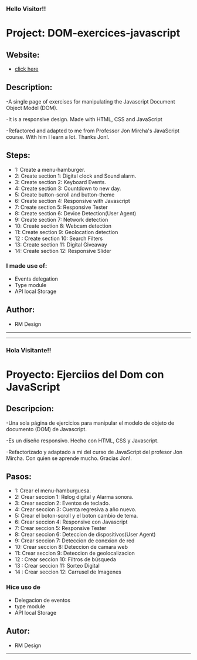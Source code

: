 <h3>Hello Visitor!!</h3>

# Project: DOM-exercices-javascript

## Website:

- [click here](https://roddevwork.github.io/dom-exercices-javascript/)

<!-- <kbd>
 <img src="imgs/web-index.jpg" alt="home page" width="200px">
</kbd> -->

## Description:

-A single page of exercises for manipulating the Javascript Document Object Model (DOM).

-It is a responsive design. Made with HTML, CSS and JavaScript

-Refactored and adapted to me from Professor Jon Mircha's JavaScript course. With him I learn a lot. Thanks Jon!.

## Steps:

- 1: Create a menu-hamburger.
- 2: Create section 1: Digital clock and Sound alarm.
- 3: Create section 2: Keyboard Events.
- 4: Create section 3: Countdown to new day.
- 5: Create button-scroll and button-theme
- 6: Create section 4: Responsive with Javascript
- 7: Create section 5: Responsive Tester
- 8: Create section 6: Device Detection(User Agent)
- 9: Create section 7: Network detection
- 10: Create section 8: Webcam detection
- 11: Create section 9: Geolocation detection
- 12 : Create section 10: Search Filters
- 13: Create section 11: Digital Giveaway
- 14: Create section 12: Responsive Slider

### I made use of:

- Events delegation
- Type module
- API local Storage

## Author:

- RM Design

---

---

<h3>Hola Visitante!!</h3>

# Proyecto: Ejerciios del Dom con JavaScript

## Descripcion:

-Una sola página de ejercicios para manipular el modelo de objeto de documento (DOM) de Javascript.

-Es un diseño responsivo. Hecho con HTML, CSS y Javascript.

-Refactorizado y adaptado a mi del curso de JavaScript del profesor Jon Mircha. Con quien se aprende mucho. Gracias Jon!.

## Pasos:

- 1: Crear el menu-hamburguesa.
- 2: Crear seccion 1: Relog digital y Alarma sonora.
- 3: Crear seccion 2: Eventos de teclado.
- 4: Crear seccion 3: Cuenta regresiva a año nuevo.
- 5: Crear el boton-scroll y el boton cambio de tema.
- 6: Crear seccion 4: Responsive con Javascript
- 7: Crear seccion 5: Responsive Tester
- 8: Crear seccion 6: Deteccion de dispositivos(User Agent)
- 9: Crear seccion 7: Deteccion de conexion de red
- 10: Crear seccion 8: Deteccion de camara web
- 11: Crear seccion 9: Deteccion de geolocalizacion
- 12 : Crear seccion 10: Filtros de búsqueda
- 13 : Crear seccion 11: Sorteo Digital
- 14 : Crear seccion 12: Carrusel de Imagenes

### Hice uso de

- Delegacion de eventos
- type module
- API local Storage

## Autor:

- RM Design

---
